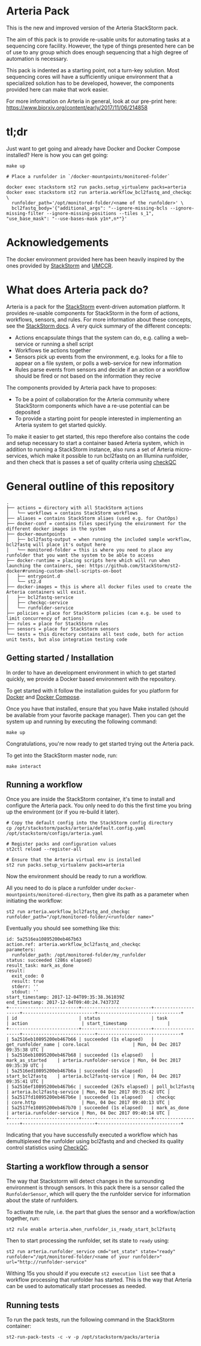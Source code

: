 Arteria Pack
============

This is the new and improved version of the Arteria StackStorm pack.

The aim of this pack is to provide re-usable units for automating tasks at a
sequencing core facility. However, the type of things presented here can be of use to any
group which does enough sequencing that a high degree of automation is necessary.

This pack is indented as a starting point, not a turn-key solution. Most sequencing cores
will have a sufficiently unique environment that a specialized solution has to be developed,
however, the components provided here can make that work easier.

For more information on Arteria in general, look at our pre-print here:
https://www.biorxiv.org/content/early/2017/11/06/214858

tl;dr
=====
Just want to get going and already have Docker and Docker Compose installed?
Here is how you can get going:

```
make up

# Place a runfolder in `/docker-mountpoints/monitored-folder`

docker exec stackstorm st2 run packs.setup_virtualenv packs=arteria
docker exec stackstorm st2 run arteria.workflow_bcl2fastq_and_checkqc \
  runfolder_path='/opt/monitored-folder/<name of the runfolder>' \
  bcl2fastq_body='{"additional_args": "--ignore-missing-bcls --ignore-missing-filter --ignore-missing-positions --tiles s_1", "use_base_mask": "--use-bases-mask y1n*,n*"}'
```

Acknowledgements
================
The docker environment provided here has been heavily inspired by the ones provided by
[StackStorm](https://github.com/StackStorm/st2-docker) and [UMCCR](https://github.com/umccr/st2-arteria-docker).

What does Arteria pack do?
==========================
Arteria is a pack for the [StackStorm](http://stackstorm.com/) event-driven automation platform. It provides re-usable components for StackStorm in the 
  form of actions, workflows, sensors, and rules. For more information about these concepts, see the [StackStorm docs](https://docs.stackstorm.com). 
A very quick summary of the different concepts:

- Actions encapsulate things that the system can do, e.g. calling a web-service or running a shell script
 - Workflows tie actions together
 - Sensors pick up events from the environment, e.g. looks for a file to appear on a file system, or polls a web-service for new information
 - Rules parse events from sensors and decide if an action or a workflow should be fired or not based on the information they recive 

The components provided by Arteria pack have to proposes:

- To be a point of collaboration for the Arteria community where StackStorm components which have a re-use potential can be 
deposited
- To provide a starting point for people interested in implementing an Arteria system to get started quickly.

To make it easier to get started, this repo therefore also contains the code and setup necessary to start a container based Arteria system, which 
in addition to running a StackStorm instance, also runs a set of Arteria micro-services, which make it possible to run bcl2fastq on an Illumina 
runfolder, and then check that is passes a set of quality criteria using [checkQC](https://github.com/Molmed/checkQC)

General outline of this repository 
==================================

```
.
├── actions = directory with all StackStorm actions
│   └── workflows = contains StackStorm workflows
├── aliases = contains StackStorm aliaes (used e.g. for ChatOps)
├── docker-conf = contains files specifying the environment for the different docker images in the system
├── docker-mountpoints
│   ├── bcl2fastq-output = when running the included sample workflow, bcl2fastq will place it's output here
│   └── monitored-folder = this is where you need to place any runfolder that you want the system to be able to access
├── docker-runtime = placing scripts here which will run when launching the containers, see: https://github.com/StackStorm/st2-docker#running-custom-shell-scripts-on-boot
│   ├── entrypoint.d
│   └── st2.d
├── docker-images = this is where all docker files used to create the Arteria containers will exist.
│   ├── bcl2fastq-service
│   ├── checkqc-service
│   └── runfolder-service
├── policies = place for StackStorm policies (can e.g. be used to limit concurrency of actions)
├── rules = place for StackStorm rules 
├── sensors = place for StackStorm sensors
└── tests = this directory contains all test code, both for action unit tests, but also integration testing code
```

Getting started / Installation
------------------------------
In order to have an development environment in which to get started quickly, we provide a
Docker based environment with the repository.

To get started with it follow the installation guides for you platform for [Docker](https://docs.docker.com/engine/installation/)
 and [Docker Compose](https://docs.docker.com/compose/install/).

Once you have that installed, ensure that you have Make installed (should be available from
your favorite package manager). Then you can get the system up and running by executing the
following command:

```
make up
```

Congratulations, you're now ready to get started trying out the Arteria pack.

To get into the StackStorm master node, run:

```
make interact
```

Running a workflow
------------------
Once you are inside the StackStorm container, it's time to install and configure the
Arteria pack. You only need to do this the first time you bring up the environment
(or if you re-build it later).

```
# Copy the default config into the StackStorm config directory
cp /opt/stackstorm/packs/arteria/default.config.yaml /opt/stackstorm/configs/arteria.yaml

# Register packs and configuration values
st2ctl reload --register-all

# Ensure that the Arteria virtual env is installed
st2 run packs.setup_virtualenv packs=arteria
```

Now the environment should be ready to run a workflow.

All you need to do is place a runfolder under `docker-mountpoints/monitored-directory`,
then give its path as a parameter when initiating the workflow:

```
st2 run arteria.workflow_bcl2fastq_and_checkqc runfolder_path="/opt/monitored-folder/<runfolder name>"
```

Eventually you should see something like this:

```
id: 5a2516ea10895200eb467b63
action.ref: arteria.workflow_bcl2fastq_and_checkqc
parameters:
  runfolder_path: /opt/monitored-folder/my_runfolder
status: succeeded (286s elapsed)
result_task: mark_as_done
result:
  exit_code: 0
  result: true
  stderr: ''
  stdout: ''
start_timestamp: 2017-12-04T09:35:38.361039Z
end_timestamp: 2017-12-04T09:40:24.743737Z
+--------------------------+--------------------------+--------------------+---------------------------+-------------------------------+
| id                       | status                   | task               | action                    | start_timestamp               |
+--------------------------+--------------------------+--------------------+---------------------------+-------------------------------+
| 5a2516eb10895200eb467b66 | succeeded (1s elapsed)   | get_runfolder_name | core.local                | Mon, 04 Dec 2017 09:35:38 UTC |
| 5a2516eb10895200eb467b68 | succeeded (1s elapsed)   | mark_as_started    | arteria.runfolder-service | Mon, 04 Dec 2017 09:35:39 UTC |
| 5a2516ed10895200eb467b6a | succeeded (1s elapsed)   | start_bcl2fastq    | arteria.bcl2fastq-service | Mon, 04 Dec 2017 09:35:41 UTC |
| 5a2516ef10895200eb467b6c | succeeded (267s elapsed) | poll_bcl2fastq     | arteria.bcl2fastq-service | Mon, 04 Dec 2017 09:35:42 UTC |
| 5a2517fd10895200eb467b6e | succeeded (1s elapsed)   | checkqc            | core.http                 | Mon, 04 Dec 2017 09:40:13 UTC |
| 5a2517fe10895200eb467b70 | succeeded (1s elapsed)   | mark_as_done       | arteria.runfolder-service | Mon, 04 Dec 2017 09:40:14 UTC |
+--------------------------+--------------------------+--------------------+---------------------------+-------------------------------+
```

Indicating that you have successfully executed a workflow which has demultiplexed the runfolder
 using bcl2fastq and and checked its quality control statistics using [CheckQC](https://github.com/Molmed/checkQC).

Starting a workflow through a sensor
------------------------------------
The way that Stackstorm will detect changes in the surrounding environment is through sensors.
In this pack there is a sensor called the `RunfolderSensor`, which will query the the runfolder
service for information about the state of runfolders.

To activate the rule, i.e. the part that glues the sensor and a workflow/action together,
run:

```
st2 rule enable arteria.when_runfolder_is_ready_start_bcl2fastq
```

Then to start processing the runfolder, set its state to `ready` using:

```
st2 run arteria.runfolder_service cmd="set_state" state="ready" runfolder="/opt/monitored-folder/<name of your runfolder>" url="http://runfolder-service"
```

Withing 15s you should if you execute `st2 execution list` see that a workflow processing that runfolder
has started. This is the way that Arteria can be used to automatically start processes as needed.

Running tests
-------------

To run the pack tests, run the following command in the StackStorm container:

```
st2-run-pack-tests -c -v -p /opt/stackstorm/packs/arteria
```
